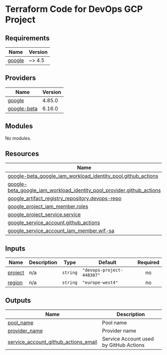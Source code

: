 # Terraform Code for DevOps GCP Project

<!-- BEGIN_TF_DOCS -->
## Requirements

| Name | Version |
|------|---------|
| <a name="requirement_google"></a> [google](#requirement\_google) | ~> 4.5 |

## Providers

| Name | Version |
|------|---------|
| <a name="provider_google"></a> [google](#provider\_google) | 4.85.0 |
| <a name="provider_google-beta"></a> [google-beta](#provider\_google-beta) | 6.16.0 |

## Modules

No modules.

## Resources

| Name | Type |
|------|------|
| [google-beta_google_iam_workload_identity_pool.github_actions](https://registry.terraform.io/providers/hashicorp/google-beta/latest/docs/resources/google_iam_workload_identity_pool) | resource |
| [google-beta_google_iam_workload_identity_pool_provider.github_actions](https://registry.terraform.io/providers/hashicorp/google-beta/latest/docs/resources/google_iam_workload_identity_pool_provider) | resource |
| [google_artifact_registry_repository.devops-repo](https://registry.terraform.io/providers/hashicorp/google/latest/docs/resources/artifact_registry_repository) | resource |
| [google_project_iam_member.roles](https://registry.terraform.io/providers/hashicorp/google/latest/docs/resources/project_iam_member) | resource |
| [google_project_service.service](https://registry.terraform.io/providers/hashicorp/google/latest/docs/resources/project_service) | resource |
| [google_service_account.github_actions](https://registry.terraform.io/providers/hashicorp/google/latest/docs/resources/service_account) | resource |
| [google_service_account_iam_member.wif-sa](https://registry.terraform.io/providers/hashicorp/google/latest/docs/resources/service_account_iam_member) | resource |

## Inputs

| Name | Description | Type | Default | Required |
|------|-------------|------|---------|:--------:|
| <a name="input_project"></a> [project](#input\_project) | n/a | `string` | `"devops-project-448307"` | no |
| <a name="input_region"></a> [region](#input\_region) | n/a | `string` | `"europe-west4"` | no |

## Outputs

| Name | Description |
|------|-------------|
| <a name="output_pool_name"></a> [pool\_name](#output\_pool\_name) | Pool name |
| <a name="output_provider_name"></a> [provider\_name](#output\_provider\_name) | Provider name |
| <a name="output_service_account_github_actions_email"></a> [service\_account\_github\_actions\_email](#output\_service\_account\_github\_actions\_email) | Service Account used by GitHub Actions |
<!-- END_TF_DOCS -->